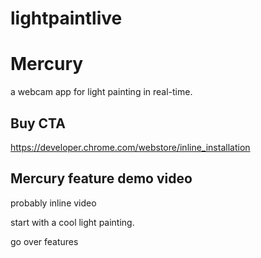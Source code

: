 lightpaintlive
==============


Mercury
======
a webcam app for light painting in real-time.


Buy CTA
------
https://developer.chrome.com/webstore/inline_installation


Mercury feature demo video
-----
probably inline video

start with a cool light painting.

go over features





